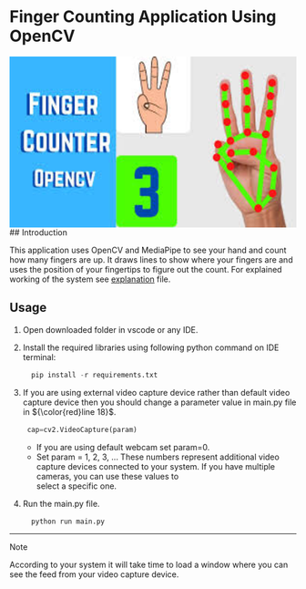 # Finger Counting Application Using OpenCV

<img align="center" alt="Coding" width="100%" height='300px' src="fingercounter.jfif">
## Introduction

This application uses OpenCV and MediaPipe to see your hand and count how many fingers are up. It draws lines to show where your fingers are and uses the position of your fingertips to figure out the count. For explained working of the system see [explanation]() file.

## Usage

1. Open downloaded folder in vscode or any IDE.
2. Install the required libraries using following python command on IDE terminal:
   
   ```python
     pip install -r requirements.txt
   ```
3. If you are using external video capture device rather than default video capture device then you should change a parameter value in main.py file in ${\color{red}line 18}$.

   ```python
    cap=cv2.VideoCapture(param)
   ```
   +  If you are using default webcam set param=0.
   +  Set param = 1, 2, 3, ... These numbers represent additional video capture devices connected to your system. If you have multiple cameras, you can use these values to  
      select a specific one.

   
5. Run the main.py file.

   ```python
     python run main.py
   ```
___
 > [!NOTE]
 > According to your system it will take time to load a window where you can see the feed from your video capture device.
